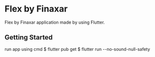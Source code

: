 # Flex by Finaxar

Flex by Finaxar application made by using Flutter.

## Getting Started
run app using cmd
$ flutter pub get 
$ flutter run --no-sound-null-safety
